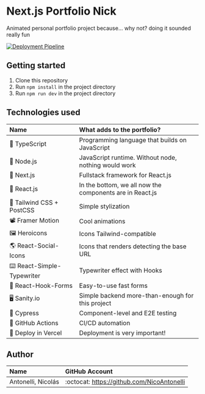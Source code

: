 # Next.js Portfolio Nick

Animated personal portfolio project because... why not? doing it sounded really fun

[![Deployment Pipeline](https://github.com/NicoAntonelli/Nextjs-portfolio-nick/actions/workflows/pipeline.yml/badge.svg)](https://github.com/NicoAntonelli/Nextjs-portfolio-nick/actions/workflows/pipeline.yml)

## Getting started

1. Clone this repository
2. Run `npm install` in the project directory
3. Run `npm run dev` in the project directory

## Technologies used

| Name                                  | What adds to the portfolio?                              |
| :------------------------------------ | :------------------------------------------------------- |
| :pushpin: TypeScript                  | Programming language that builds on JavaScript           |
| :pushpin: Node.js                     | JavaScript runtime. Without node, nothing would work     |
| :pushpin: Next.js                     | Fullstack framework for React.js                         |
| :pushpin: React.js                    | In the bottom, we all now the components are in React.js |
| :art: Tailwind CSS + PostCSS          | Simple stylization                                       |
| :film_projector: Framer Motion        | Cool animations                                          |
| :framed_picture: Heroicons            | Icons Tailwind-compatible                                |
| :earth_americas: React-Social-Icons   | Icons that renders detecting the base URL                |
| :keyboard: React-Simple-Typewriter    | Typewriter effect with Hooks                             |
| :bust_in_silhouette: React-Hook-Forms | Easy-to-use fast forms                                   |
| :desktop_computer: Sanity.io          | Simple backend more-than-enough for this project         |
| :test_tube: Cypress                   | Component-level and E2E testing                          |
| :page_with_curl: GitHub Actions       | CI/CD automation                                         |
| :rocket: Deploy in Vercel             | Deployment is very important!                            |

## Author

| Name               | GitHub Account                             |
| :----------------- | :----------------------------------------- |
| Antonelli, Nicolás | :octocat: https://github.com/NicoAntonelli |
